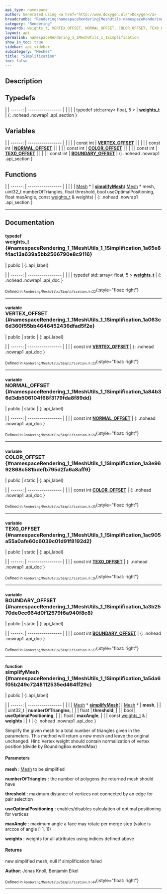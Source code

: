 ```yaml
---
api_type: namespace
author: Generated using <a href="http://www.doxygen.nl/">Doxygen</a>
breadcrumbs: "Rendering:namespaceRendering|MeshUtils:namespaceRendering_1_1MeshUtils"
category: "Rendering"
keywords: weights_t, VERTEX_OFFSET, NORMAL_OFFSET, COLOR_OFFSET, TEX0_OFFSET, BOUNDARY_OFFSET, simplifyMesh
layout: api
permalink: namespaceRendering_1_1MeshUtils_1_1Simplification
show_in_toc: true
sidebar: api_sidebar
subcategory: "Meshes"
title: "Simplification"
toc: false
---
```


## Description





## Typedefs

|
| ------: | ----------------- |
|  | |
| typedef std::array< float, 5 > | **[weights_t](#namespaceRendering_1_1MeshUtils_1_1Simplification_1a65e8f4ac13a639a5bb2566790e8c9116)**  |
{: .nohead .nowrap1 .api_section }


## Variables

|
| ------: | ----------------- |
|  | |
| const int | **[VERTEX_OFFSET](#namespaceRendering_1_1MeshUtils_1_1Simplification_1a063c6d360f55bb4646452436dfad5f2e)**  |
|  | |
| const int | **[NORMAL_OFFSET](#namespaceRendering_1_1MeshUtils_1_1Simplification_1a84b36d3db506104f68f3179fda8f89dd)**  |
|  | |
| const int | **[COLOR_OFFSET](#namespaceRendering_1_1MeshUtils_1_1Simplification_1a3e9692868c581bdefb795d2fa6a8aff9)**  |
|  | |
| const int | **[TEX0_OFFSET](#namespaceRendering_1_1MeshUtils_1_1Simplification_1ac905a55a0afe60c6039c01d91f8192d2)**  |
|  | |
| const int | **[BOUNDARY_OFFSET](#namespaceRendering_1_1MeshUtils_1_1Simplification_1a3b2570de0cc664d0f12579f6a940f8c8)**  |
{: .nohead .nowrap1 .api_section }


## Functions

|
| ------: | ----------------- |
|  | |
| [Mesh](classRendering_1_1Mesh) * | **[simplifyMesh](#namespaceRendering_1_1MeshUtils_1_1Simplification_1a5da6f05b249c7248112535ed464ff29c)**( [Mesh](classRendering_1_1Mesh) * mesh, uint32_t numberOfTriangles, float threshold, bool useOptimalPositioning, float maxAngle, const [weights_t](namespaceRendering_1_1MeshUtils_1_1Simplification#namespaceRendering_1_1MeshUtils_1_1Simplification_1a65e8f4ac13a639a5bb2566790e8c9116) & weights) |
{: .nohead .nowrap1 .api_section }


-------------------------------------------------------------------

## Documentation

### <small>typedef</small><br/> weights_t {#namespaceRendering_1_1MeshUtils_1_1Simplification_1a65e8f4ac13a639a5bb2566790e8c9116}

| public |
{:.api_label}

|
| ------: | ----------------- |
|  |
| typedef std::array< float, 5 > **[weights_t](#namespaceRendering_1_1MeshUtils_1_1Simplification_1a65e8f4ac13a639a5bb2566790e8c9116)**  |
{: .nohead .nowrap1 .api_doc }





<sub>Defined in `Rendering/MeshUtils/Simplification.h:22`</sub>{:style="float: right"}

-------------------------------------------------------------------

### <small>variable</small><br/> VERTEX_OFFSET {#namespaceRendering_1_1MeshUtils_1_1Simplification_1a063c6d360f55bb4646452436dfad5f2e}

| public | static |
{:.api_label}

|
| ------: | ----------------- |
|  |
| const int **[VERTEX_OFFSET](#namespaceRendering_1_1MeshUtils_1_1Simplification_1a063c6d360f55bb4646452436dfad5f2e)**  |
{: .nohead .nowrap1 .api_doc }





<sub>Defined in `Rendering/MeshUtils/Simplification.h:23`</sub>{:style="float: right"}

-------------------------------------------------------------------

### <small>variable</small><br/> NORMAL_OFFSET {#namespaceRendering_1_1MeshUtils_1_1Simplification_1a84b36d3db506104f68f3179fda8f89dd}

| public | static |
{:.api_label}

|
| ------: | ----------------- |
|  |
| const int **[NORMAL_OFFSET](#namespaceRendering_1_1MeshUtils_1_1Simplification_1a84b36d3db506104f68f3179fda8f89dd)**  |
{: .nohead .nowrap1 .api_doc }





<sub>Defined in `Rendering/MeshUtils/Simplification.h:24`</sub>{:style="float: right"}

-------------------------------------------------------------------

### <small>variable</small><br/> COLOR_OFFSET {#namespaceRendering_1_1MeshUtils_1_1Simplification_1a3e9692868c581bdefb795d2fa6a8aff9}

| public | static |
{:.api_label}

|
| ------: | ----------------- |
|  |
| const int **[COLOR_OFFSET](#namespaceRendering_1_1MeshUtils_1_1Simplification_1a3e9692868c581bdefb795d2fa6a8aff9)**  |
{: .nohead .nowrap1 .api_doc }





<sub>Defined in `Rendering/MeshUtils/Simplification.h:25`</sub>{:style="float: right"}

-------------------------------------------------------------------

### <small>variable</small><br/> TEX0_OFFSET {#namespaceRendering_1_1MeshUtils_1_1Simplification_1ac905a55a0afe60c6039c01d91f8192d2}

| public | static |
{:.api_label}

|
| ------: | ----------------- |
|  |
| const int **[TEX0_OFFSET](#namespaceRendering_1_1MeshUtils_1_1Simplification_1ac905a55a0afe60c6039c01d91f8192d2)**  |
{: .nohead .nowrap1 .api_doc }





<sub>Defined in `Rendering/MeshUtils/Simplification.h:26`</sub>{:style="float: right"}

-------------------------------------------------------------------

### <small>variable</small><br/> BOUNDARY_OFFSET {#namespaceRendering_1_1MeshUtils_1_1Simplification_1a3b2570de0cc664d0f12579f6a940f8c8}

| public | static |
{:.api_label}

|
| ------: | ----------------- |
|  |
| const int **[BOUNDARY_OFFSET](#namespaceRendering_1_1MeshUtils_1_1Simplification_1a3b2570de0cc664d0f12579f6a940f8c8)**  |
{: .nohead .nowrap1 .api_doc }





<sub>Defined in `Rendering/MeshUtils/Simplification.h:27`</sub>{:style="float: right"}

-------------------------------------------------------------------

### <small>function</small><br/> simplifyMesh {#namespaceRendering_1_1MeshUtils_1_1Simplification_1a5da6f05b249c7248112535ed464ff29c}

| public |
{:.api_label}

|
| ------: | ----------------- |
|  |
| [Mesh](classRendering_1_1Mesh) * **[simplifyMesh](#namespaceRendering_1_1MeshUtils_1_1Simplification_1a5da6f05b249c7248112535ed464ff29c)**( |  [Mesh](classRendering_1_1Mesh) * | **mesh**, |
| | uint32_t | **numberOfTriangles**, |
| | float | **threshold**, |
| | bool | **useOptimalPositioning**, |
| | float | **maxAngle**, |
| | const [weights_t](namespaceRendering_1_1MeshUtils_1_1Simplification#namespaceRendering_1_1MeshUtils_1_1Simplification_1a65e8f4ac13a639a5bb2566790e8c9116) & | **weights** |
|   ) |
{: .nohead .nowrap1 .api_doc }



Simplify the given mesh to a total number of triangles given in the parameters. This method will return a new mesh and leave the original unchanged. Hint: Vertex weight should contain normalization of vertex position (divide by BoundingBox.extendMax)


#### Parameters
**mesh**
:   [Mesh](classRendering_1_1Mesh) to be simplified



**numberOfTriangles**
:  the number of polygons the returned mesh should have



**threshold**
:  maximum distance of vertices not connected by an edge for pair selection



**useOptimalPositioning**
:  enables/disables calculation of optimal positioning for vertices



**maxAngle**
:  maximum angle a face may rotate per merge step (value is arccos of angle [-1, 1])



**weights**
:  weights for all attributes using indices defined above




#### Returns
new simplified mesh, null if simplification failed



**Author**: Jonas Knoll, Benjamin Eikel





<sub>Defined in `Rendering/MeshUtils/Simplification.h:44`</sub>{:style="float: right"}

-------------------------------------------------------------------

